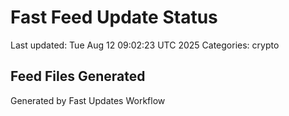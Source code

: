 # Fast Feed Update Status
Last updated: Tue Aug 12 09:02:23 UTC 2025
Categories: crypto

## Feed Files Generated

Generated by Fast Updates Workflow

